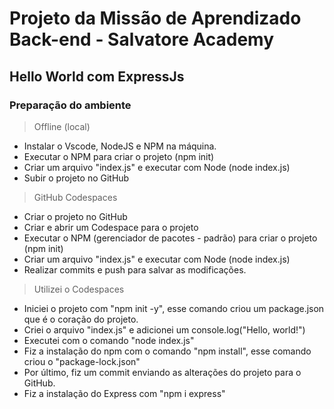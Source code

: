 # Projeto da Missão de Aprendizado Back-end - Salvatore Academy

## Hello World com ExpressJs 
### Preparação do ambiente 
> Offline (local)
- Instalar o Vscode, NodeJS e NPM na máquina.
- Executar o NPM para criar o projeto (npm init)
- Criar um arquivo "index.js" e executar com Node (node index.js)
- Subir o projeto no GitHub

> GitHub Codespaces
- Criar o projeto no GitHub
- Criar e abrir um Codespace para o projeto
- Executar o NPM (gerenciador de pacotes - padrão) para criar o projeto (npm init)
- Criar um arquivo "index.js" e executar com Node (node index.js)
- Realizar commits e push para salvar as modificações.

> Utilizei o Codespaces
- Iniciei o projeto com "npm init -y", esse comando criou um package.json que é o coração do projeto.
- Criei o arquivo "index.js" e adicionei um console.log("Hello, world!")
- Executei com o comando "node index.js"
- Fiz a instalação do npm com o comando "npm install", esse comando criou o "package-lock.json"
- Por último, fiz um commit enviando as alterações do projeto para o GitHub.
- Fiz a instalação do Express com "npm i express"
